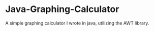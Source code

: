 # Java-Graphing-Calculator
A simple graphing calculator I wrote in java, utilizing the AWT library.
